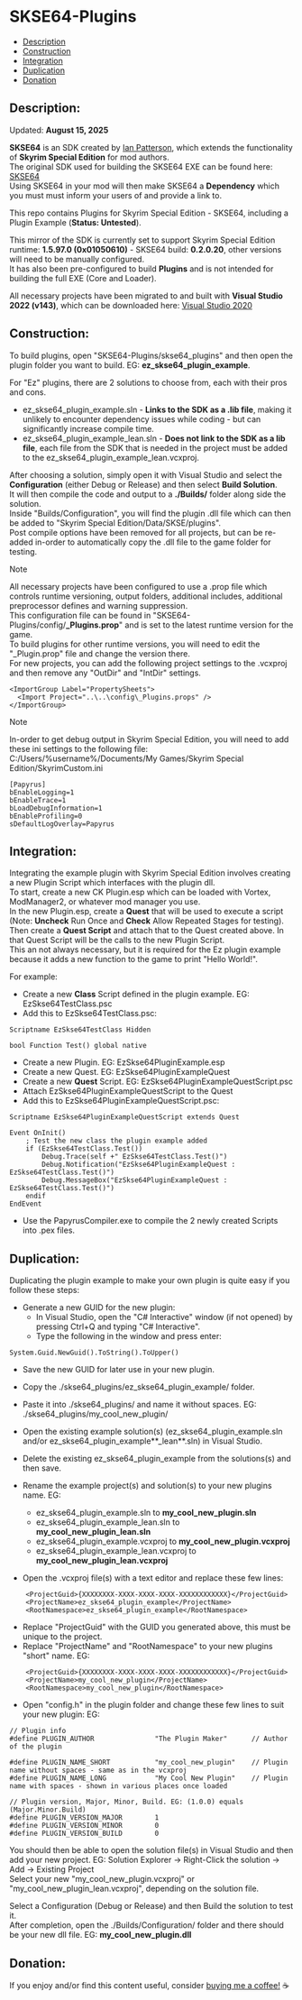 # SKSE64-Plugins  
  
 * [Description](#description)  
 * [Construction](#construction)  
 * [Integration](#integration)  
 * [Duplication](#duplication)  
 * [Donation](#donation)  
  
## Description:  
  
Updated: **August 15, 2025**  
  
**SKSE64** is an SDK created by [Ian Patterson](https://github.com/ianpatt), which extends the functionality of **Skyrim Special Edition** for mod authors.  
The original SDK used for building the SKSE64 EXE can be found here: [SKSE64](https://skse.silverlock.org/)   
Using SKSE64 in your mod will then make SKSE64 a **Dependency** which you must must inform your users of and provide a link to.  
  
This repo contains Plugins for Skyrim Special Edition - SKSE64, including a Plugin Example (**Status: Untested**).  
  
This mirror of the SDK is currently set to support Skyrim Special Edition runtime: **1.5.97.0 (0x01050610)** - SKSE64 build: **0.2.0.20**, other versions will need to be manually configured.  
It has also been pre-configured to build **Plugins** and is not intended for building the full EXE (Core and Loader).  
  
All necessary projects have been migrated to and built with **Visual Studio 2022 (v143)**, which can be downloaded here: [Visual Studio 2020](https://visualstudio.microsoft.com/downloads/)   


## Construction:  
  
To build plugins, open "SKSE64-Plugins/skse64_plugins" and then open the plugin folder you want to build. EG: **ez_skse64_plugin_example**.  
  
For "Ez" plugins, there are 2 solutions to choose from, each with their pros and cons.  
  * ez_skse64_plugin_example.sln - **Links to the SDK as a .lib file**, making it unlikely to encounter dependency issues while coding - but can significantly increase compile time.
  * ez_skse64_plugin_example_lean.sln - **Does not link to the SDK as a lib file**, each file from the SDK that is needed in the project must be added to the ez_skse64_plugin_example_lean.vcxproj.  
  
After choosing a solution, simply open it with Visual Studio and select the **Configuration** (either Debug or Release) and then select **Build Solution**.  
It will then compile the code and output to a **./Builds/** folder along side the solution.  
Inside "Builds/Configuration", you will find the plugin .dll file which can then be added to "Skyrim Special Edition/Data/SKSE/plugins".  
Post compile options have been removed for all projects, but can be re-added in-order to automatically copy the .dll file to the game folder for testing.  
  
> [!NOTE]  
> All necessary projects have been configured to use a .prop file which controls runtime versioning, output folders, additional includes, additional preprocessor defines and warning suppression.  
> This configuration file can be found in "SKSE64-Plugins/config/**_Plugins.prop**" and is set to the latest runtime version for the game.  
> To build plugins for other runtime versions, you will need to edit the "_Plugin.prop" file and change the version there.  
> For new projects, you can add the following project settings to the .vcxproj and then remove any "OutDir" and "IntDir" settings.  
```
<ImportGroup Label="PropertySheets">  
  <Import Project="..\..\config\_Plugins.props" />  
</ImportGroup>  
```
  
> [!NOTE]
> In-order to get debug output in Skyrim Special Edition, you will need to add these ini settings to the following file:  
> C:/Users/%username%/Documents/My Games/Skyrim Special Edition/SkyrimCustom.ini  
```
[Papyrus]  
bEnableLogging=1  
bEnableTrace=1  
bLoadDebugInformation=1  
bEnableProfiling=0  
sDefaultLogOverlay=Papyrus  
```

## Integration:  
  
Integrating the example plugin with Skyrim Special Edition involves creating a new Plugin Script which interfaces with the plugin dll.  
To start, create a new CK Plugin.esp which can be loaded with Vortex, ModManager2, or whatever mod manager you use.  
In the new Plugin.esp, create a **Quest** that will be used to execute a script (Note: **Uncheck** Run Once and **Check** Allow Repeated Stages for testing).  
Then create a **Quest Script** and attach that to the Quest created above. In that Quest Script will be the calls to the new Plugin Script.  
This an not always necessary, but it is required for the Ez plugin example because it adds a new function to the game to print "Hello World!".  
  
For example:  

 * Create a new **Class** Script defined in the plugin example. EG: EzSkse64TestClass.psc  
 * Add this to EzSkse64TestClass.psc:  
```
Scriptname EzSkse64TestClass Hidden  
  
bool Function Test() global native  
``` 
 * Create a new Plugin. EG: EzSkse64PluginExample.esp  
 * Create a new Quest. EG: EzSkse64PluginExampleQuest  
 * Create a new **Quest** Script. EG: EzSkse64PluginExampleQuestScript.psc  
 * Attach EzSkse64PluginExampleQuestScript to the Quest  
 * Add this to EzSkse64PluginExampleQuestScript.psc:  
``` 
Scriptname EzSkse64PluginExampleQuestScript extends Quest  
  
Event OnInit()  
	; Test the new class the plugin example added  
	if (EzSkse64TestClass.Test())  
		Debug.Trace(self +" EzSkse64TestClass.Test()")  
		Debug.Notification("EzSkse64PluginExampleQuest : EzSkse64TestClass.Test()")  
		Debug.MessageBox("EzSkse64PluginExampleQuest : EzSkse64TestClass.Test()")  
	endif  
EndEvent  
```
 * Use the PapyrusCompiler.exe to compile the 2 newly created Scripts into .pex files.

## Duplication:  
  
Duplicating the plugin example to make your own plugin is quite easy if you follow these steps:  
 * Generate a new GUID for the new plugin:  
   * In Visual Studio, open the "C# Interactive" window (if not opened) by pressing Ctrl+Q and typing "C# Interactive".  
   * Type the following in the window and press enter:  
```
System.Guid.NewGuid().ToString().ToUpper()  
```
  
 * Save the new GUID for later use in your new plugin.  
 * Copy the ./skse64_plugins/ez_skse64_plugin_example/ folder.  
 * Paste it into ./skse64_plugins/ and name it without spaces. EG: ./skse64_plugins/my_cool_new_plugin/  
 * Open the existing example solution(s) (ez_skse64_plugin_example.sln and/or ez_skse64_plugin_example**_lean**.sln) in Visual Studio.  
 * Delete the existing ez_skse64_plugin_example from the solutions(s) and then save.  
 * Rename the example project(s) and solution(s) to your new plugins name. EG:  
   * ez_skse64_plugin_example.sln to **my_cool_new_plugin.sln**  
   * ez_skse64_plugin_example_lean.sln to **my_cool_new_plugin_lean.sln**  
   * ez_skse64_plugin_example.vcxproj to **my_cool_new_plugin.vcxproj**  
   * ez_skse64_plugin_example_lean.vcxproj to **my_cool_new_plugin_lean.vcxproj**  
  
 * Open the .vcxproj file(s) with a text editor and replace these few lines:  
```
    <ProjectGuid>{XXXXXXXX-XXXX-XXXX-XXXX-XXXXXXXXXXXX}</ProjectGuid>  
    <ProjectName>ez_skse64_plugin_example</ProjectName>  
    <RootNamespace>ez_skse64_plugin_example</RootNamespace>  
```
 * Replace "ProjectGuid" with the GUID you generated above, this must be unique to the project.  
 * Replace "ProjectName" and "RootNamespace" to your new plugins "short" name. EG:  
```
    <ProjectGuid>{XXXXXXXX-XXXX-XXXX-XXXX-XXXXXXXXXXXX}</ProjectGuid>  
    <ProjectName>my_cool_new_plugin</ProjectName>  
    <RootNamespace>my_cool_new_plugin</RootNamespace>  
```
  
 * Open "config.h" in the plugin folder and change these few lines to suit your new plugin: EG:  
```
// Plugin info  
#define PLUGIN_AUTHOR				"The Plugin Maker"		// Author of the plugin  
  
#define PLUGIN_NAME_SHORT			"my_cool_new_plugin"	// Plugin name without spaces - same as in the vcxproj  
#define PLUGIN_NAME_LONG			"My Cool New Plugin"	// Plugin name with spaces - shown in various places once loaded  
  
// Plugin version, Major, Minor, Build. EG: (1.0.0) equals (Major.Minor.Build)  
#define PLUGIN_VERSION_MAJOR		1  
#define PLUGIN_VERSION_MINOR		0  
#define PLUGIN_VERSION_BUILD		0  
```
  
You should then be able to open the solution file(s) in Visual Studio and then add your new project. EG: Solution Explorer -> Right-Click the solution -> Add -> Existing Project  
Select your new "my_cool_new_plugin.vcxproj" or "my_cool_new_plugin_lean.vcxproj", depending on the solution file.  
  
Select a Configuration (Debug or Release) and then Build the solution to test it.  
After completion, open the ./Builds/Configuration/ folder and there should be your new dll file. EG: **my_cool_new_plugin.dll**  
  
## Donation:  
  
If you enjoy and/or find this content useful, consider [buying me a coffee!](https://www.paypal.com/donate/?hosted_button_id=757K44LRCMVRW) :coffee:  
  


